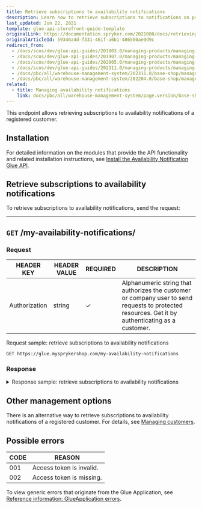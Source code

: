 ```yaml
---
title: Retrieve subscriptions to availability notifications
description: Learn how to retrieve subscriptions to notifications on product availability via Glue API for your Spryker based projects.
last_updated: Jun 22, 2021
template: glue-api-storefront-guide-template
originalLink: https://documentation.spryker.com/2021080/docs/retrieving-subscriptions-to-availability-notifications
originalArticleId: 59346a4d-f331-461f-a6b1-486500ae0d9c
redirect_from:
  - /docs/scos/dev/glue-api-guides/201903.0/managing-products/managing-availability-notifications/retrieving-subscriptions-to-availability-notifications.html
  - /docs/scos/dev/glue-api-guides/201907.0/managing-products/managing-availability-notifications/retrieving-subscriptions-to-availability-notifications.html
  - /docs/scos/dev/glue-api-guides/202005.0/managing-products/managing-availability-notifications/retrieving-subscriptions-to-availability-notifications.html
  - /docs/scos/dev/glue-api-guides/202311.0/managing-products/managing-availability-notifications/retrieving-subscriptions-to-availability-notifications.html
  - /docs/pbc/all/warehouse-management-system/202311.0/base-shop/manage-using-glue-api/retrieve-subscriptions-to-availability-notifications.html
  - /docs/pbc/all/warehouse-management-system/202204.0/base-shop/manage-using-glue-api/glue-api-retrieve-subscriptions-to-availability-notifications.html
related:
  - title: Managing availability notifications
    link: docs/pbc/all/warehouse-management-system/page.version/base-shop/manage-using-glue-api/glue-api-manage-availability-notifications.html
---
```


This endpoint allows retrieving subscriptions to availability notifications of a registered customer.

## Installation

For detailed information on the modules that provide the API functionality and related installation instructions, see [Install the Availability Notification Glue API](/docs/pbc/all/warehouse-management-system/{{site.version}}/base-shop/install-and-upgrade/install-features/install-the-availability-notification-glue-api.html).

## Retrieve subscriptions to availability notifications

To retrieve subscriptions to availability notifications, send the request:

---
`GET` **/my-availability-notifications/**
---

### Request

| HEADER KEY | HEADER VALUE | REQUIRED | DESCRIPTION |
|-|-|-|-|
| Authorization | string | &check; | Alphanumeric string that authorizes the customer or company user to send requests to protected resources. Get it by authenticating as a customer. |

Request sample: retrieve subscriptions to availability notifications

`GET https://glue.mysprykershop.com/my-availability-notifications`

### Response

<details><summary>Response sample: retrieve subscriptions to availability notifications</summary>

```json
{
    "data": [
        {
            "type": "availability-notifications",
            "id": "05f2004950e01a056537384a405ec9a0",
            "attributes": {
                "localeName": "en_US",
                "email": "sonia@spryker.com",
                "sku": "213_123"
            },
            "links": {
                "self": "https://glue.69.demo-spryker.com:80/availability-notifications/05f2004950e01a056537384a405ec9a0"
            }
        },
        {
            "type": "availability-notifications",
            "id": "0fdc733c5d91ef9645e5a9b7114b37d8",
            "attributes": {
                "localeName": "en_US",
                "email": "sonia@spryker.com",
                "sku": "190_25111746"
            },
            "links": {
                "self": "https://glue.69.demo-spryker.com:80/availability-notifications/0fdc733c5d91ef9645e5a9b7114b37d8"
            }
        }
    ],
    "links": []
}
```
</details>

## Other management options

There is an alternative way to retrieve subscriptions to availability notifications of a registered customer. For details, see [Managing customers](/docs/pbc/all/identity-access-management/{{site.version}}/manage-using-glue-api/glue-api-create-customers.html#create-a-customer).

## Possible errors

| CODE | REASON |
|-|-|
| 001 | Access token is invalid. |
| 002 | Access token is missing. |

To view generic errors that originate from the Glue Application, see [Reference information: GlueApplication errors](/docs/dg/dev/glue-api/{{site.version}}/old-glue-infrastructure/reference-information-glueapplication-errors.html).
